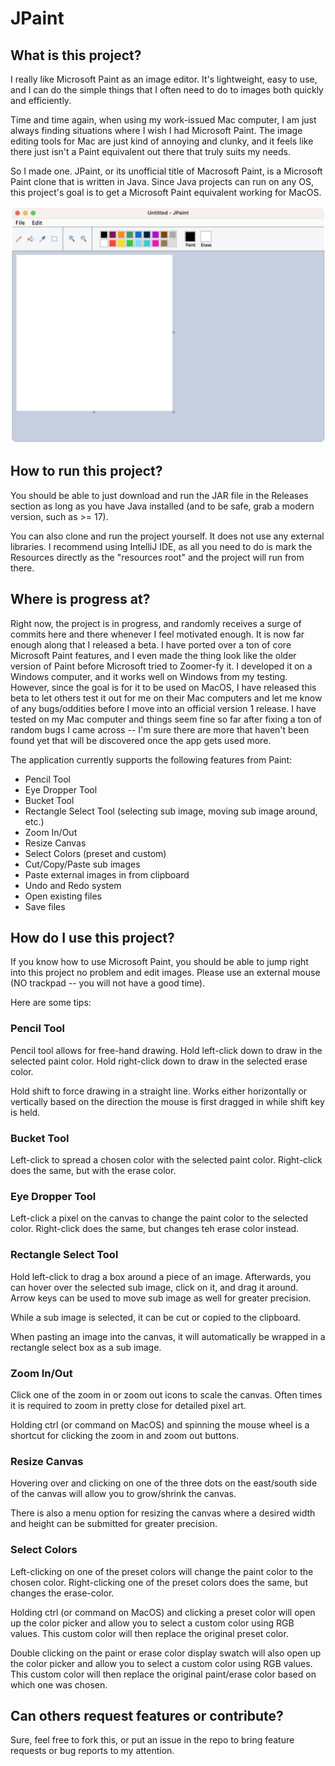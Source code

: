 # JPaint

## What is this project?

I really like Microsoft Paint as an image editor.
It's lightweight, easy to use, and I can do the simple things that I often need to do to images both quickly and efficiently.

Time and time again, when using my work-issued Mac computer, I am just always finding situations where I wish I had Microsoft Paint.
The image editing tools for Mac are just kind of annoying and clunky, and it feels like there just isn't a Paint equivalent out there that truly suits my needs.

So I made one.
JPaint, or its unofficial title of Macrosoft Paint, is a Microsoft Paint clone that is written in Java.
Since Java projects can run on any OS, this project's goal is to get a Microsoft Paint equivalent working for MacOS.

![app-image.png](Assets/app-image.png)

## How to run this project?

You should be able to just download and run the JAR file in the Releases section as long as you have Java installed (and to be safe, grab a modern version, such as >= 17).

You can also clone and run the project yourself.
It does not use any external libraries.
I recommend using IntelliJ IDE, as all you need to do is mark the Resources directly as the "resources root" and the project will run from there.

## Where is progress at?

Right now, the project is in progress, and randomly receives a surge of commits here and there whenever I feel motivated enough.
It is now far enough along that I released a beta.
I have ported over a ton of core Microsoft Paint features, and I even made the thing look like the older version of Paint before Microsoft tried to Zoomer-fy it.
I developed it on a Windows computer, and it works well on Windows from my testing.
However, since the goal is for it to be used on MacOS, I have released this beta to let others test it out for me on their Mac computers and let me know of any bugs/oddities before I move into an official version 1 release.
I have tested on my Mac computer and things seem fine so far after fixing a ton of random bugs I came across -- I'm sure there are more that haven't been found yet that will be discovered once the app gets used more.

The application currently supports the following features from Paint:
- Pencil Tool
- Eye Dropper Tool
- Bucket Tool
- Rectangle Select Tool (selecting sub image, moving sub image around, etc.)
- Zoom In/Out
- Resize Canvas
- Select Colors (preset and custom)
- Cut/Copy/Paste sub images
- Paste external images in from clipboard
- Undo and Redo system
- Open existing files
- Save files

## How do I use this project?

If you know how to use Microsoft Paint, you should be able to jump right into this project no problem and edit images.
Please use an external mouse (NO trackpad -- you will not have a good time).

Here are some tips:

### Pencil Tool

Pencil tool allows for free-hand drawing. 
Hold left-click down to draw in the selected paint color.
Hold right-click down to draw in the selected erase color.

Hold shift to force drawing in a straight line.
Works either horizontally or vertically based on the direction the mouse is first dragged in while shift key is held.

### Bucket Tool

Left-click to spread a chosen color with the selected paint color.
Right-click does the same, but with the erase color.

### Eye Dropper Tool

Left-click a pixel on the canvas to change the paint color to the selected color.
Right-click does the same, but changes teh erase color instead.

### Rectangle Select Tool

Hold left-click to drag a box around a piece of an image.
Afterwards, you can hover over the selected sub image, click on it, and drag it around.
Arrow keys can be used to move sub image as well for greater precision.

While a sub image is selected, it can be cut or copied to the clipboard.

When pasting an image into the canvas, it will automatically be wrapped in a rectangle select box as a sub image.

### Zoom In/Out

Click one of the zoom in or zoom out icons to scale the canvas.
Often times it is required to zoom in pretty close for detailed pixel art.

Holding ctrl (or command on MacOS) and spinning the mouse wheel is a shortcut for clicking the zoom in and zoom out buttons.

### Resize Canvas

Hovering over and clicking on one of the three dots on the east/south side of the canvas will allow you to grow/shrink the canvas.

There is also a menu option for resizing the canvas where a desired width and height can be submitted for greater precision.

### Select Colors

Left-clicking on one of the preset colors will change the paint color to the chosen color.
Right-clicking one of the preset colors does the same, but changes the erase-color.

Holding ctrl (or command on MacOS) and clicking a preset color will open up the color picker and allow you to select a custom color using RGB values.
This custom color will then replace the original preset color.

Double clicking on the paint or erase color display swatch will also open up the color picker and allow you to select a custom color using RGB values.
This custom color will then replace the original paint/erase color based on which one was chosen.

## Can others request features or contribute?

Sure, feel free to fork this, or put an issue in the repo to bring feature requests or bug reports to my attention.